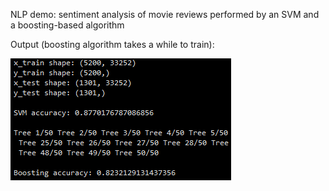 NLP demo: sentiment analysis of movie reviews performed by an SVM and a boosting-based algorithm

Output (boosting algorithm takes a while to train):

![](nlp.png)
